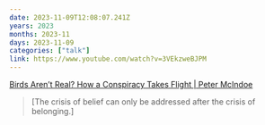 ```yaml
---
date: 2023-11-09T12:08:07.241Z
years: 2023
months: 2023-11
days: 2023-11-09
categories: ["talk"]
link: https://www.youtube.com/watch?v=3VEkzweBJPM
---
```

[Birds Aren’t Real? How a Conspiracy Takes Flight | Peter McIndoe](https://www.youtube.com/watch?v=3VEkzweBJPM)

> [The crisis of belief can only be addressed after the crisis of belonging.]
